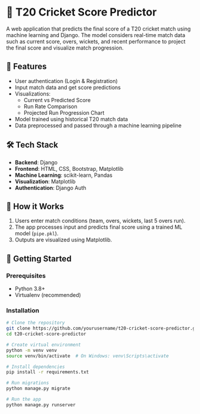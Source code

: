 # 🏏 T20 Cricket Score Predictor

A web application that predicts the final score of a T20 cricket match using machine learning and Django. The model considers real-time match data such as current score, overs, wickets, and recent performance to project the final score and visualize match progression.

## 📌 Features

- User authentication (Login & Registration)
- Input match data and get score predictions
- Visualizations:
  - Current vs Predicted Score
  - Run Rate Comparison
  - Projected Run Progression Chart
- Model trained using historical T20 match data
- Data preprocessed and passed through a machine learning pipeline

## 🛠️ Tech Stack

- **Backend**: Django
- **Frontend**: HTML, CSS, Bootstrap, Matplotlib
- **Machine Learning**: scikit-learn, Pandas
- **Visualization**: Matplotlib
- **Authentication**: Django Auth


## 🧠 How it Works

1. Users enter match conditions (team, overs, wickets, last 5 overs run).
2. The app processes input and predicts final score using a trained ML model (`pipe.pkl`).
3. Outputs are visualized using Matplotlib.

## 🚀 Getting Started

### Prerequisites

- Python 3.8+
- Virtualenv (recommended)

### Installation

```bash
# Clone the repository
git clone https://github.com/yourusername/t20-cricket-score-predictor.git
cd t20-cricket-score-predictor

# Create virtual environment
python -m venv venv
source venv/bin/activate  # On Windows: venv\Scripts\activate

# Install dependencies
pip install -r requirements.txt

# Run migrations
python manage.py migrate

# Run the app
python manage.py runserver
